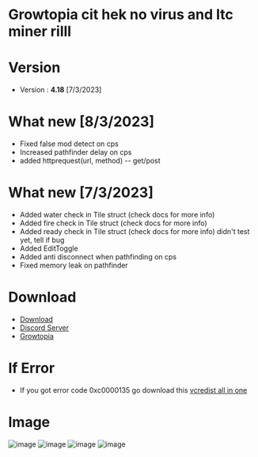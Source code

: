 # Growtopia cit hek no virus and ltc miner rilll
# Version
* Version : <b>4.18</b> [7/3/2023]
# What new [8/3/2023]
* Fixed false mod detect on cps
* Increased pathfinder delay on cps
* added httprequest(url, method) -- get/post

# What new [7/3/2023]
* Added water check in Tile struct (check docs for more info)
* Added fire check in Tile struct (check docs for more info)
* Added ready check in Tile struct (check docs for more info) didn't test yet, tell if bug
* Added EditToggle
* Added anti disconnect when pathfinding on cps
* Fixed memory leak on pathfinder
# Download
* [Download](https://link-hub.net/549925/fixed-growpai-418)
* [Discord Server](https://discord.gg/growpai)
* [Growtopia](https://growtopiagame.com/Growtopia-Installer.exe)

# If Error
* If you got error code 0xc0000135 go download this [vcredist all in one](https://www.techpowerup.com/download/visual-c-redistributable-runtime-package-all-in-one)

# Image
![image](https://user-images.githubusercontent.com/53701922/205014438-9e8a3ec7-35c6-40a7-be13-478d01efcc51.png)
![image](https://user-images.githubusercontent.com/53701922/205014492-a8d38d18-4ce4-4a75-ae5c-cdef691195b1.png)
![image](https://user-images.githubusercontent.com/53701922/205014619-203e40a4-3fcb-48c8-ad79-a78c7f983fc1.png)
![image](https://user-images.githubusercontent.com/53701922/205014578-27c85b1f-b075-46b5-9672-2881e22bffb6.png)
